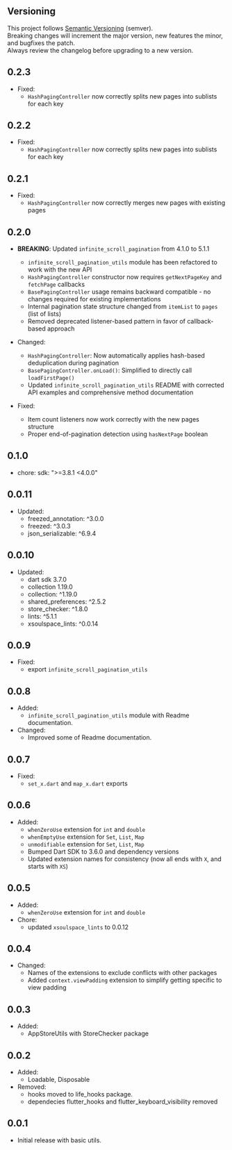 ## Versioning

This project follows [Semantic Versioning](https://semver.org/) (semver).  
Breaking changes will increment the major version, new features the minor, and bugfixes the patch.  
Always review the changelog before upgrading to a new version.

## 0.2.3

- Fixed:
  - `HashPagingController` now correctly splits new pages into sublists for each key

## 0.2.2

- Fixed:
  - `HashPagingController` now correctly splits new pages into sublists for each key

## 0.2.1

- Fixed:
  - `HashPagingController` now correctly merges new pages with existing pages

## 0.2.0

- **BREAKING**: Updated `infinite_scroll_pagination` from 4.1.0 to 5.1.1
  - `infinite_scroll_pagination_utils` module has been refactored to work with the new API
  - `HashPagingController` constructor now requires `getNextPageKey` and `fetchPage` callbacks
  - `BasePagingController` usage remains backward compatible - no changes required for existing implementations
  - Internal pagination state structure changed from `itemList` to `pages` (list of lists)
  - Removed deprecated listener-based pattern in favor of callback-based approach
- Changed:

  - `HashPagingController`: Now automatically applies hash-based deduplication during pagination
  - `BasePagingController.onLoad()`: Simplified to directly call `loadFirstPage()`
  - Updated `infinite_scroll_pagination_utils` README with corrected API examples and comprehensive method documentation

- Fixed:
  - Item count listeners now work correctly with the new pages structure
  - Proper end-of-pagination detection using `hasNextPage` boolean

## 0.1.0

- chore: sdk: ">=3.8.1 <4.0.0"

## 0.0.11

- Updated:
  - freezed_annotation: ^3.0.0
  - freezed: ^3.0.3
  - json_serializable: ^6.9.4

## 0.0.10

- Updated:
  - dart sdk 3.7.0
  - collection 1.19.0
  - collection: ^1.19.0
  - shared_preferences: ^2.5.2
  - store_checker: ^1.8.0
  - lints: ^5.1.1
  - xsoulspace_lints: ^0.0.14

## 0.0.9

- Fixed:
  - export `infinite_scroll_pagination_utils`

## 0.0.8

- Added:
  - `infinite_scroll_pagination_utils` module with Readme documentation.
- Changed:
  - Improved some of Readme documentation.

## 0.0.7

- Fixed:
  - `set_x.dart` and `map_x.dart` exports

## 0.0.6

- Added:
  - `whenZeroUse` extension for `int` and `double`
  - `whenEmptyUse` extension for `Set`, `List`, `Map`
  - `unmodifiable` extension for `Set`, `List`, `Map`
  - Bumped Dart SDK to 3.6.0 and dependency versions
  - Updated extension names for consistency (now all ends with `X`, and starts with `XS`)

## 0.0.5

- Added:
  - `whenZeroUse` extension for `int` and `double`
- Chore:
  - updated `xsoulspace_lints` to 0.0.12

## 0.0.4

- Changed:
  - Names of the extensions to exclude conflicts with other packages
  - Added `context.viewPadding` extension to simplify getting specific to view padding

## 0.0.3

- Added:
  - AppStoreUtils with StoreChecker package

## 0.0.2

- Added:
  - Loadable, Disposable
- Removed:
  - hooks moved to life_hooks package.
  - dependecies flutter_hooks and flutter_keyboard_visibility removed

## 0.0.1

- Initial release with basic utils.
